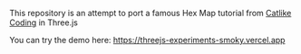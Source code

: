 This repository is an attempt to port a famous Hex Map tutorial from [Catlike Coding](https://catlikecoding.com/unity/tutorials/hex-map/) in Three.js

You can try the demo here: https://threejs-experiments-smoky.vercel.app
